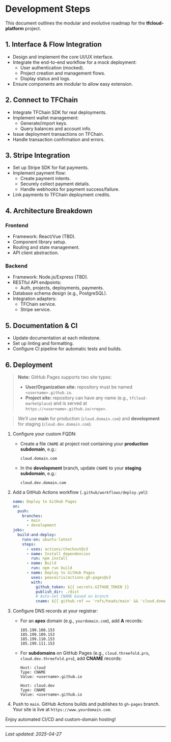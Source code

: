 # Development Steps

This document outlines the modular and evolutive roadmap for the **tfcloud-platform** project.

## 1. Interface & Flow Integration

- Design and implement the core UI/UX interface.
- Integrate the end-to-end workflow for a mock deployment:
  - User authentication (mocked).
  - Project creation and management flows.
  - Display status and logs.
- Ensure components are modular to allow easy extension.

## 2. Connect to TFChain

- Integrate TFChain SDK for real deployments.
- Implement wallet management:
  - Generate/import keys.
  - Query balances and account info.
- Issue deployment transactions on TFChain.
- Handle transaction confirmation and errors.

## 3. Stripe Integration

- Set up Stripe SDK for fiat payments.
- Implement payment flow:
  - Create payment intents.
  - Securely collect payment details.
  - Handle webhooks for payment success/failure.
- Link payments to TFChain deployment credits.

## 4. Architecture Breakdown

### Frontend

- Framework: React/Vue (TBD).
- Component library setup.
- Routing and state management.
- API client abstraction.

### Backend

- Framework: Node.js/Express (TBD).
- RESTful API endpoints:
  - Auth, projects, deployments, payments.
- Database schema design (e.g., PostgreSQL).
- Integration adapters:
  - TFChain service.
  - Stripe service.

## 5. Documentation & CI

- Update documentation at each milestone.
- Set up linting and formatting.
- Configure CI pipeline for automatic tests and builds.

## 6. Deployment

> **Note:** GitHub Pages supports two site types:
> - **User/Organization site:** repository must be named `<username>.github.io`.
> - **Project site:** repository can have any name (e.g., `tfcloud-marketplace`) and is served at `https://<username>.github.io/<repo>`.

> We’ll use **main** for production (`cloud.domain.com`) and **development** for staging (`cloud.dev.domain.com`).

1. Configure your custom FQDN:
   - Create a file `CNAME` at project root containing your **production subdomain**, e.g.: 
     ```
     cloud.domain.com
     ```
   - In the **development** branch, update `CNAME` to your **staging subdomain**, e.g.: 
     ```
     cloud.dev.domain.com
     ```

2. Add a GitHub Actions workflow (`.github/workflows/deploy.yml`):
   ```yaml
   name: Deploy to GitHub Pages
   on:
     push:
       branches:
         - main
         - development
   jobs:
     build-and-deploy:
       runs-on: ubuntu-latest
       steps:
         - uses: actions/checkout@v3
         - name: Install dependencies
           run: npm install
         - name: Build
           run: npm run build
         - name: Deploy to GitHub Pages
           uses: peaceiris/actions-gh-pages@v3
           with:
             github_token: ${{ secrets.GITHUB_TOKEN }}
             publish_dir: ./dist
             # Auto-set CNAME based on branch
             cname: ${{ github.ref == 'refs/heads/main' && 'cloud.domain.com' || 'cloud.dev.domain.com' }}
   ```

3. Configure DNS records at your registrar:
   - For an **apex** domain (e.g., `yourdomain.com`), add **A** records:
     ```
     185.199.108.153
     185.199.109.153
     185.199.110.153
     185.199.111.153
     ```
   - For **subdomains** on GitHub Pages (e.g., `cloud.threefold.pro`, `cloud.dev.threefold.pro`), add **CNAME** records:
     ```
     Host: cloud
     Type: CNAME
     Value: <username>.github.io

     Host: cloud.dev
     Type: CNAME
     Value: <username>.github.io
     ```

4. Push to `main`. GitHub Actions builds and publishes to `gh-pages` branch. Your site is live at `https://www.yourdomain.com`.
   
Enjoy automated CI/CD and custom-domain hosting!  

---
*Last updated: 2025-04-27*
